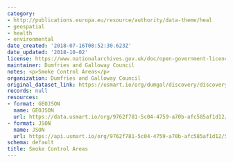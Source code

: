 ```yaml
---
category:
- http://publications.europa.eu/resource/authority/data-theme/heal
- geospatial
- health
- environmental
date_created: '2018-07-16T08:52:30.623Z'
date_updated: '2018-10-02'
license: https://www.nationalarchives.gov.uk/doc/open-government-licence/version/3/
maintainer: Dumfries and Galloway Council
notes: <p>Smoke Control Areas</p>
organization: Dumfries and Galloway Council
original_dataset_link: https://usmart.io/org/dumgal/discovery/discovery-view-detail/2c3b3933-ba6f-42e2-9f58-f43ed6c401ef
records: null
resources:
- format: GEOJSON
  name: GEOJSON
  url: https://data.usmart.io/org/9762f781-5c04-4759-a70b-afc585af1d12/resource?resourceGUID=214d8789-651f-4b0c-90fa-5a5ad7373b74
- format: JSON
  name: JSON
  url: https://api.usmart.io/org/9762f781-5c04-4759-a70b-afc585af1d12/575621b3-f511-4319-b5f6-c5fb723d6538/1/urql
schema: default
title: Smoke Control Areas
---
```

